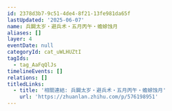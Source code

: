 ```yaml
---
id: 2378d3b7-9c51-4de4-8f21-13fe981da65f
lastUpdated: '2025-06-07'
name: 兵闢太岁・避兵术・五月丙午・蟾蜍蚀月
aliases: []
layer: 4
eventDate: null
categoryId: cat_uWLHUZtI
tagIds:
  - tag_AaFqQlJs
timelineEvents: []
relations: []
titledLinks:
  - title: '相關連結: 兵闢太岁・避兵术・五月丙午・蟾蜍蚀月'
    url: 'https://zhuanlan.zhihu.com/p/576198951'
---
```



